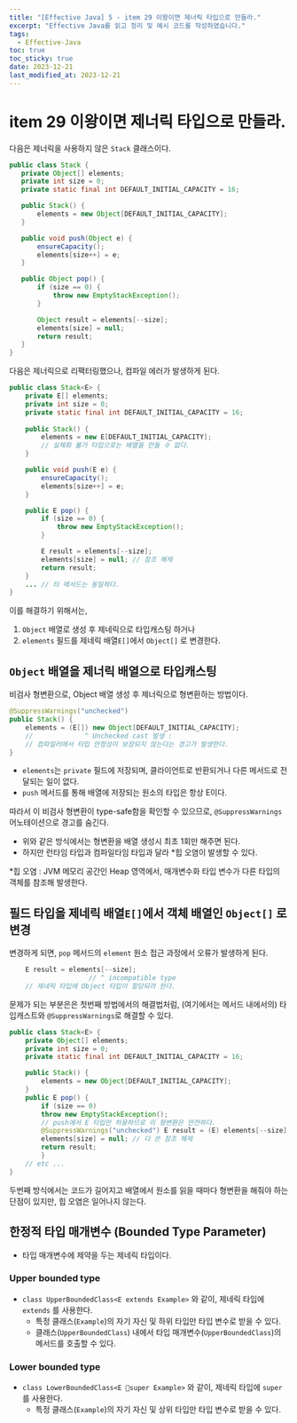 ```yaml
---
title: "[Effective Java] 5 - item 29 이왕이면 제너릭 타입으로 만들라."
excerpt: "Effective Java를 읽고 정리 및 예시 코드를 작성하였습니다."
tags:
  - Effective-Java
toc: true
toc_sticky: true
date: 2023-12-21
last_modified_at: 2023-12-21
---
```


# item 29 이왕이면 제너릭 타입으로 만들라.

다음은 제너릭을 사용하지 않은 `Stack` 클래스이다.

```java
public class Stack {
   private Object[] elements;
   private int size = 0;
   private static final int DEFAULT_INITIAL_CAPACITY = 16;

   public Stack() {
       elements = new Object[DEFAULT_INITIAL_CAPACITY];
   }

   public void push(Object e) {
       ensureCapacity();
       elements[size++] = e;
   }

   public Object pop() {
       if (size == 0) {
           throw new EmptyStackException();
       }

       Object result = elements[--size];
       elements[size] = null;
       return result;
   }
}

```

다음은 제너릭으로 리팩터링했으나, 컴파일 에러가 발생하게 된다.

```java
public class Stack<E> {
    private E[] elements;
    private int size = 0;
    private static final int DEFAULT_INITIAL_CAPACITY = 16;
    
    public Stack() {
        elements = new E[DEFAULT_INITIAL_CAPACITY]; 
        // 실체화 불가 타입으로는 배열을 만들 수 없다.
    }

    public void push(E e) {
        ensureCapacity();
        elements[size++] = e;
    }

    public E pop() {
        if (size == 0) {
            throw new EmptyStackException();
        }

        E result = elements[--size];
        elements[size] = null; // 참조 해제
        return result;
    }
    ... // 타 메서드는 동일하다.
}
```

이를 해결하기 위해서는,
1. `Object` 배열로 생성 후 제네릭으로 타입캐스팅 하거나
2.  `elements` 필드를 제네릭 배열`E[]`에서 `Object[]` 로 변경한다.

## `Object` 배열을 제너릭 배열으로 타입캐스팅

비검사 형변환으로, Object 배열 생성 후 제너릭으로 형변환하는 방법이다.

```java
@SuppressWarnings("unchecked")
public Stack() {
    elements = (E[]) new Object[DEFAULT_INITIAL_CAPACITY];
    //             ^ Unchecked cast 발생 : 
	// 컴파일러에서 타입 안정성이 보장되지 않는다는 경고가 발생한다.
}
```

- `elements`는 `private` 필드에 저장되며, 클라이언트로 반환되거나 다른 메서드로 전달되는 일이 없다.
- `push` 메서드를 통해 배열에 저장되는 원소의 타입은 항상 E이다.

따라서 이 비검사 형변환이 type-safe함을 확인할 수 있으므로, `@SuppressWarnings` 어노테이션으로 경고를 숨긴다.

- 위와 같은 방식에서는 형변환을 배열 생성시 최초 1회만 해주면 된다.
- 하지만 런타임 타입과 컴파일타임 타입과 달라 \*힙 오염이 발생할 수 있다.

\*힙 오염 : JVM 메모리 공간인 Heap 영역에서, 매개변수화 타입 변수가 다른 타입의 객체를 참조해 발생한다.


## 필드 타입을 제네릭 배열`E[]`에서 객체 배열인 `Object[]` 로 변경

변경하게 되면, `pop` 메서드의 `element` 원소 접근 과정에서 오류가 발생하게 된다.

```java
	E result = elements[--size];
					// ^ incompatible type
	// 제네릭 타입에 Object 타입이 할당되려 한다.
```

 문제가 되는 부분은은 첫번째 방법에서의 해결법처럼, (여기에서는 메서드 내에서의) 타입캐스트와 `@SuppressWarnings`로 해결할 수 있다.


```java
public class Stack<E> {
    private Object[] elements;
    private int size = 0;
    private static final int DEFAULT_INITIAL_CAPACITY = 16;

    public Stack() {
        elements = new Object[DEFAULT_INITIAL_CAPACITY];
    }
    public E pop() {
        if (size == 0)        
        throw new EmptyStackException();    
        // push에서 E 타입만 허용하므로 이 형변환은 안전하다.   
        @SuppressWarnings("unchecked") E result = (E) elements[--size];
        elements[size] = null; // 다 쓴 참조 해제    
        return result;
        }
	// etc ...
}
```

두번째 방식에서는 코드가 길어지고 배열에서 원소를 읽을 때마다 형변환을 해줘야 하는 단점이 있지만, 힙 오염은 일어나지 않는다.

##  한정적 타입 매개변수 (Bounded Type Parameter)

- 타입 매개변수에 제약을 두는 제네릭 타입이다.

### Upper bounded type

- `class UpperBoundedClass<E extends Example>` 와 같이, 제네릭 타입에 `extends` 를 사용한다.
	- 특정 클래스(`Example`)의 자기 자신 및 하위 타입만 타입 변수로 받을 수 있다.
	- 클래스(`UpperBoundedClass`) 내에서 타입 매개변수(`UpperBoundedClass`)의 메서드를 호출할 수 있다.

### Lower bounded type

- `class LowerBoundedClass<E super Example>` 와 같이, 제네릭 타입에 `super` 를 사용한다.
	- 특정 클래스(`Example`)의 자기 자신 및 상위 타입만 타입 변수로 받을 수 있다.

